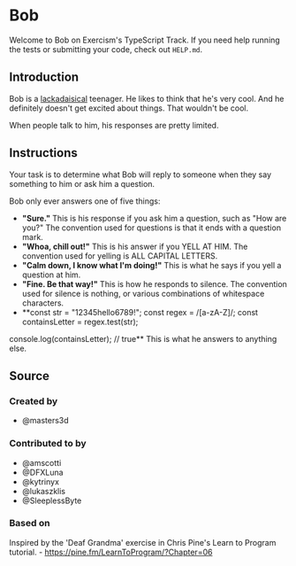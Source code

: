 # Bob

Welcome to Bob on Exercism's TypeScript Track.
If you need help running the tests or submitting your code, check out `HELP.md`.

## Introduction

Bob is a [lackadaisical][] teenager.
He likes to think that he's very cool.
And he definitely doesn't get excited about things.
That wouldn't be cool.

When people talk to him, his responses are pretty limited.

[lackadaisical]: https://www.collinsdictionary.com/dictionary/english/lackadaisical

## Instructions

Your task is to determine what Bob will reply to someone when they say something to him or ask him a question.

Bob only ever answers one of five things:

- **"Sure."**
  This is his response if you ask him a question, such as "How are you?"
  The convention used for questions is that it ends with a question mark.
- **"Whoa, chill out!"**
  This is his answer if you YELL AT HIM.
  The convention used for yelling is ALL CAPITAL LETTERS.
- **"Calm down, I know what I'm doing!"**
  This is what he says if you yell a question at him.
- **"Fine. Be that way!"**
  This is how he responds to silence.
  The convention used for silence is nothing, or various combinations of whitespace characters.
- **const str = "12345hello6789!";
  const regex = /[a-zA-Z]/;
  const containsLetter = regex.test(str);

console.log(containsLetter); // true**
  This is what he answers to anything else.

## Source

### Created by

- @masters3d

### Contributed to by

- @amscotti
- @DFXLuna
- @kytrinyx
- @lukaszklis
- @SleeplessByte

### Based on

Inspired by the 'Deaf Grandma' exercise in Chris Pine's Learn to Program tutorial. - https://pine.fm/LearnToProgram/?Chapter=06